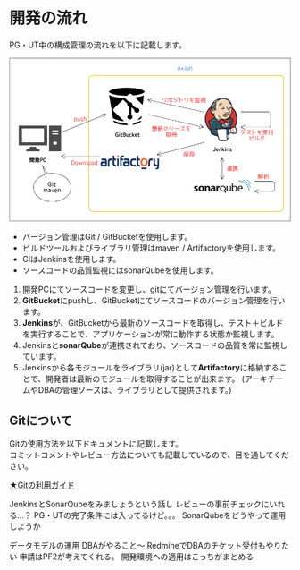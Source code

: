 # 開発の流れ

PG・UT中の構成管理の流れを以下に記載します。

<img src="./img/all.png" width="600px" >

- バージョン管理はGit / GitBucketを使用します。
- ビルドツールおよびライブラリ管理はmaven / Artifactoryを使用します。
- CIはJenkinsを使用します。
- ソースコードの品質監視にはsonarQubeを使用します。

1. 開発PCにてソースコードを変更し、gitにてバージョン管理を行います。
2. **GitBucket**にpushし、GitBucketにてソースコードのバージョン管理を行います。
3. **Jenkins**が、GitBucketから最新のソースコードを取得し、テスト＋ビルドを実行することで、アプリケーションが常に動作する状態か監視します。
4. Jenkinsと**sonarQube**が連携されており、ソースコードの品質を常に監視しています。
5. Jenkinsから各モジュールをライブラリ(jar)として**Artifactory**に格納することで、開発者は最新のモジュールを取得することが出来ます。
(アーキチームやDBAの管理ソースは、ライブラリとして提供されます。)

## Gitについて

Gitの使用方法を以下ドキュメントに記載します。  
コミットコメントやレビュー方法についても記載しているので、目を通してください。

[★Gitの利用ガイド](./git.html)


JenkinsとSonarQubeをみましょうという話し
レビューの事前チェックにいれる…？
PG・UTの完了条件には入ってるけど。。。
SonarQubeをどうやって運用しようか

データモデルの運用
DBAがやること～
RedmineでDBAのチケット受付もやりたい
申請はPF2が考えてくれる。
開発環境への適用はこっちがまとめる
